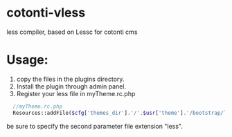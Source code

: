 # cotonti-vless
less compiler, based on Lessc for cotonti cms

# Usage:

1. copy the files in the plugins directory.
2. Install the plugin through admin panel.
3. Register your less file in myTheme.rc.php 
```php 
  //myTheme.rc.php 
  Resources::addFile($cfg['themes_dir'].'/'.$usr['theme'].'/bootstrap/less/bootstrap.less', 'less'); 
```
  be sure to specify the second parameter file extension "less".
